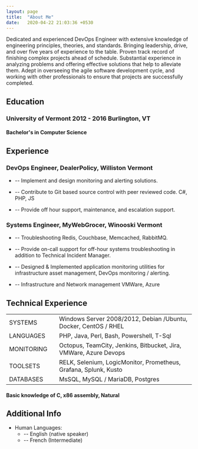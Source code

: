 ```yaml
---
layout: page
title:  "About Me"
date:   2020-04-22 21:03:36 +0530
---
```




Dedicated and experienced DevOps Engineer with extensive knowledge of engineering principles, theories, and standards. Bringing leadership, drive, and over five years of experience to the table. Proven track record of finishing complex projects ahead of schedule. Substantial experience in analyzing problems and offering effective solutions that help to alleviate them. Adept in overseeing the agile software development cycle, and working with other professionals to ensure that projects are successfully completed.


## Education
### University of Vermont 2012 - 2016 Burlington, VT
#### Bachelor's in Computer Science

## Experience
### DevOps Engineer, DealerPolicy, Williston Vermont 

* -- Implement and design monitoring and alerting solutions.

* -- Contribute to Git based source control with peer reviewed code. C#, PHP, JS

* -- Provide off hour support, maintenance,  and escalation support. 


### Systems Engineer, MyWebGrocer, Winooski Vermont 

* -- Troubleshooting Redis, Couchbase, Memcached, RabbitMQ.

* -- Provide on-call support for off-hour systems troubleshooting in addition to Technical Incident Manager.

* -- Designed & Implemented application monitoring utilities for infrastructure asset management, DevOps monitoring / alerting.
* -- Infrastructure and Network management VMWare, Azure

## Technical Experience
||| |
|-------|--------|--------|
| SYSTEMS | | Windows Server 2008/2012, Debian /Ubuntu, Docker, CentOS / RHEL | 
| LANGUAGES | | PHP, Java, Perl, Bash, Powershell, T-Sql | 
| MONITORING | | Octopus, TeamCity, Jenkins, Bitbucket, Jira, VMWare, Azure Devops | 
| TOOLSETS | | RELK, Selenium, LogicMonitor, Prometheus, Grafana, Splunk, Kusto | 
| DATABASES |  | MsSQL, MySQL / MariaDB, Postgres | 

####   Basic knowledge of **C**, **x86 assembly**, **Natural**

Additional Info
----------------------------------------

* Human Languages:
     * -- English (native speaker)
     * -- French (Intermediate)


